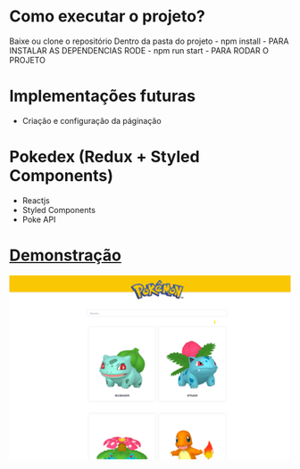 # Como executar o projeto?

Baixe ou clone o repositório
Dentro da pasta do projeto - npm install - PARA INSTALAR AS DEPENDENCIAS
RODE - npm run start - PARA RODAR O PROJETO

# Implementações futuras

- Criação e configuração da páginação

# Pokedex (Redux + Styled Components)

- Reactjs
- Styled Components
- Poke API

#  [Demonstração](https://rebecca-pokedex.netlify.app/)

![plot](https://raw.githubusercontent.com/rebeccaaaaaaaaaaa/pokeapi-consuming-withpagination/main/public/preview.png)

